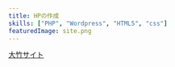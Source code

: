 ```yaml
---
title: HPの作成
skills: ["PHP", "Wordpress", "HTML5", "css"]
featuredImage: site.png
---
```

[大竹サイト](https://otake-slsc.org/)
